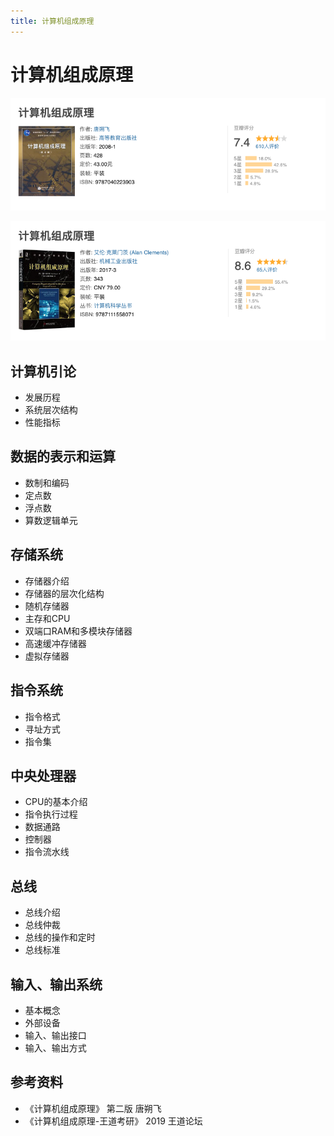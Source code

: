 ```yaml
---
title: 计算机组成原理
---
```


# 计算机组成原理

![打好基础推荐学习这本](images/cpp-base.png)

![学有余力可以适当翻看这本](images/cpp-batter.png)

## 计算机引论

- 发展历程
- 系统层次结构
- 性能指标

## 数据的表示和运算

- 数制和编码
- 定点数
- 浮点数
- 算数逻辑单元

## 存储系统

- 存储器介绍
- 存储器的层次化结构
- 随机存储器
- 主存和CPU
- 双端口RAM和多模块存储器
- 高速缓冲存储器
- 虚拟存储器

## 指令系统

- 指令格式
- 寻址方式
- 指令集

## 中央处理器

- CPU的基本介绍
- 指令执行过程
- 数据通路
- 控制器
- 指令流水线

## 总线

- 总线介绍
- 总线仲裁
- 总线的操作和定时
- 总线标准

## 输入、输出系统

- 基本概念
- 外部设备
- 输入、输出接口
- 输入、输出方式

## 参考资料

- 《计算机组成原理》 第二版 唐朔飞
- 《计算机组成原理-王道考研》 2019 王道论坛
